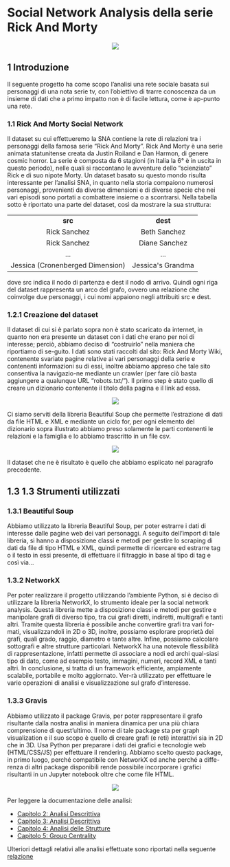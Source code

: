# Social Network Analysis della serie Rick And Morty
<p align="center">
  <img src="https://github.com/Simone-Scalella/networkxProject/blob/main/img_readme/logo.png">
</p>

## 1	Introduzione
Il seguente progetto ha come scopo l’analisi una rete sociale basata sui personaggi di una nota serie tv, con l’obiettivo di trarre conoscenza da un insieme di dati che a primo impatto non è di facile lettura, come è ap-punto una rete.

### 1.1	Rick And Morty Social Network
Il dataset su cui effettueremo la SNA contiene la rete di relazioni tra i personaggi della famosa serie “Rick And Morty”.
Rick And Morty è una serie animata statunitense creata da Justin Roiland e Dan Harmon, di genere cosmic horror. La serie è composta da 6 stagioni (in Italia la 6° è in uscita in questo periodo), nelle quali si raccontano le avventure dello “scienziato” Rick e di suo nipote Morty.
Un dataset basato su questo mondo risulta interessante per l’analisi SNA, in quanto nella storia compaiono numerosi personaggi, provenienti da diverse dimensioni e di diverse specie che nei vari episodi sono portati a combattere insieme o a scontrarsi.
Nella tabella sotto è riportato una parte del dataset, così da mostrare la sua struttura:

<div align="center">  
<table>
<tr>
<td><center><b>src</b></center></td><td><center><b>dest</b></center></td>
</tr>
<tr>
<td><center>Rick Sanchez</center></td><td><center>Beth Sanchez </center></td>
</tr>
<tr>
<td><center>Rick Sanchez</center></td><td><center>Diane Sanchez </center></td>
</tr>
<tr>
<td><center>...</center></td><td><center>...</center></td>
</tr>
<tr>
<td><center>Jessica (Cronenberged Dimension)</center></td><td><center>Jessica's Grandma</center></td>
</tr>
</table>
</div>

dove src indica il nodo di partenza e dest il nodo di arrivo. Quindi ogni riga del dataset rappresenta un arco del grafo, ovvero una relazione che coinvolge due personaggi, i cui nomi appaiono negli attribuiti src e dest.

### 1.2.1	Creazione del dataset
Il dataset di cui si è parlato sopra non è stato scaricato da internet, in quanto non era presente un dataset con i dati che erano per noi di interesse; perciò, abbiamo deciso di “costruirlo” nella maniera che riportiamo di se-guito.
I dati sono stati raccolti dal sito: Rick And Morty Wiki, contenente svariate pagine relative ai vari personaggi della serie e contenenti informazioni su di essi, inoltre abbiamo appreso che tale sito consentiva la navigazio-ne mediante un crawler (per fare ciò basta aggiungere a qualunque URL “robots.txt/”).
Il primo step è stato quello di creare un dizionario contenente il titolo della pagina e il link ad essa.

<p align="center">
  <img src="https://github.com/Simone-Scalella/networkxProject/blob/main/img_readme/Immagine1.png">
</p>

Ci siamo serviti della libreria Beautiful Soup che permette l’estrazione di dati da file HTML e XML e mediante un ciclo for, per ogni elemento del dizionario sopra illustrato abbiamo preso solamente le parti contenenti le relazioni e la famiglia e lo abbiamo trascritto in un file csv.

<p align="center">
  <img src="https://github.com/Simone-Scalella/networkxProject/blob/main/img_readme/Immagine2.png">
</p>

Il dataset che ne è risultato è quello che abbiamo esplicato nel paragrafo precedente.

## 1.3 1.3	Strumenti utilizzati
### 1.3.1	Beautiful Soup
Abbiamo utilizzato la libreria Beautiful Soup, per poter estrarre i dati di interesse dalle pagine web dei vari personaggi.
A seguito dell’import di tale libreria, si hanno a disposizione classi e metodi per gestire lo scraping di dati da file di tipo HTML e XML, quindi permette di ricercare ed estrarre tag o il testo in essi presente, di effettuare il filtraggio in base al tipo di tag e così via… 
### 1.3.2	NetworkX
Per poter realizzare il progetto utilizzando l’ambiente Python, si è deciso di utilizzare la libreria NetworkX, lo strumento ideale per la social network analysis.
Questa libreria mette a disposizione classi e metodi per gestire e manipolare grafi di diverso tipo, tra cui grafi diretti, indiretti, multigrafi e tanti altri. Tramite questa libreria è possibile anche convertire grafi tra vari for-mati, visualizzandoli in 2D o 3D, inoltre, possiamo esplorare proprietà dei grafi, quali grado, raggio, diametro e tante altre. Infine, possiamo calcolare sottografi e altre strutture particolari.
NetworkX ha una notevole flessibilità di rappresentazione, infatti permette di associare a nodi ed archi qual-siasi tipo di dato, come ad esempio testo, immagini, numeri, record XML e tanti altri.
In conclusione, si tratta di un framework efficiente, ampiamente scalabile, portabile e molto aggiornato. Ver-rà utilizzato per effettuare le varie operazioni di analisi e visualizzazione sul grafo d’interesse.
### 1.3.3	Gravis
Abbiamo utilizzato il package Gravis, per poter rappresentare il grafo risultante dalla nostra analisi in maniera dinamica per una più chiara comprensione di quest’ultimo.
Il nome di tale package sta per graph visualization e il suo scopo è quello di creare grafi (e reti) interattivi sia in 2D che in 3D.
Usa Python per preparare i dati dei grafici e tecnologie web (HTML/CSS/JS) per effettuare il rendering.
Abbiamo scelto questo package, in primo luogo, perché compatibile con NetworkX ed anche perché a diffe-renza di altri package disponibili rende possibile incorporare i grafici risultanti in un Jupyter notebook oltre che come file HTML.

<p align="center">
  <img src="https://github.com/Simone-Scalella/networkxProject/blob/main/img_readme/Immagine3.png">
</p>

Per leggere la documentazione delle analisi:
- [Capitolo 2: Analisi Descrittiva](Doc%20Analisi%20Descrittiva/README.md)
- [Capitolo 3: Analisi Descrittiva](Doc%20Analisi%20Centralità/README.md)
- [Capitolo 4: Analisi delle Strutture](Doc%20Analisi%20Strutture/README.md)
- [Capitolo 5: Group Centrality](Doc%20Group%20Centrality/README.md)

Ulteriori dettagli relativi alle analisi effettuate sono riportati nella seguente [relazione](https://github.com/ChiaraAmalia/networkxProject/blob/main/Relazione_NetworkX.pdf)
